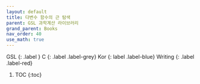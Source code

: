 ```yaml
---
layout: default
title: 다변수 함수의 근 탐색
parent: GSL 과학계산 라이브러리
grand_parent: Books
nav_order: 40
use_math: true
---
```


GSL
{: .label }
C
{: .label .label-grey}
Kor
{: label .label-blue}
Writing
{: .label .label-red}

1. TOC
{:toc}

